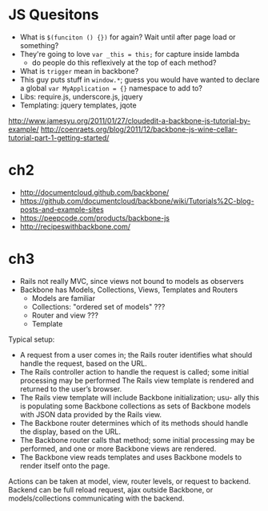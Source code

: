 # JS Quesitons

* What is `$(funciton () {})` for again? Wait until after page load or
  something?
* They're going to love `var _this = this;` for capture inside lambda
    * do people do this reflexively at the top of each method?
* What is `trigger` mean in backbone?
* This guy puts stuff in `window.*`; guess you would have wanted to
  declare a global `var MyApplication = {}` namespace to add to?
* Libs: require.js, underscore.js, jquery
* Templating: jquery templates, jqote

http://www.jamesyu.org/2011/01/27/cloudedit-a-backbone-js-tutorial-by-example/
http://coenraets.org/blog/2011/12/backbone-js-wine-cellar-tutorial-part-1-getting-started/




# ch2

* http://documentcloud.github.com/backbone/
* https://github.com/documentcloud/backbone/wiki/Tutorials%2C-blog-posts-and-example-sites
* https://peepcode.com/products/backbone-js
* http://recipeswithbackbone.com/

# ch3

* Rails not really MVC, since views not bound to models as observers
* Backbone has Models, Collections, Views, Templates and Routers
    * Models are familiar
    * Collections: "ordered set of models" ???
    * Router and view ???
    * Template

Typical setup:

* A request from a user comes in; the Rails router identifies what
  should handle the request, based on the URL.
* The Rails controller action to handle the request is called; some
  initial processing may be performed The Rails view template is
  rendered and returned to the user’s browser.
* The Rails view template will include Backbone initialization; usu-
  ally this is populating some Backbone collections as sets of
  Backbone models with JSON data provided by the Rails view.
* The Backbone router determines which of its methods should handle
  the display, based on the URL.
* The Backbone router calls that method; some initial processing may
  be performed, and one or more Backbone views are rendered.
* The Backbone view reads templates and uses Backbone models to render
  itself onto the page.

Actions can be taken at model, view, router levels, or request to
backend. Backend can be full reload request, ajax outside Backbone, or
models/collections communicating with the backend.

